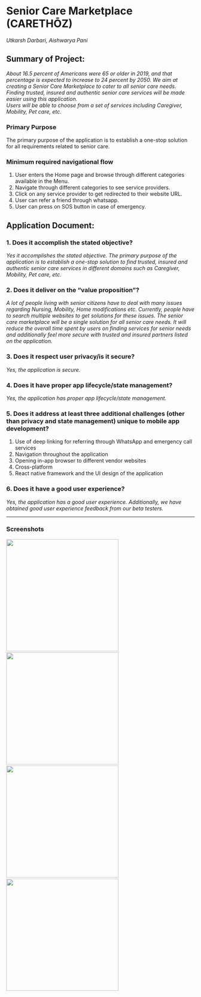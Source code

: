 # Senior Care Marketplace (CARETHŌZ)
*Utkarsh Darbari, Aishwarya Pani*<br />

## Summary of Project:
*About 16.5 percent of Americans were 65 or older in 2019, and that percentage is expected to increase to 24 percent by 2050. 
We aim at creating a Senior Care Marketplace to cater to all senior care needs. 
Finding trusted, insured and authentic senior care services will be made easier using this application. <br />
Users will be able to choose from a set of services including Caregiver, Mobility, Pet care, etc.*

### Primary Purpose
The primary purpose of the application is to establish a one-stop solution for all requirements related to senior care.

### Minimum required navigational flow
1. User enters the Home page and browse through different categories available in the Menu.
2. Navigate through different categories to see service providers.
3. Click on any service provider to get redirected to their website URL.
4. User can refer a friend through whatsapp.
5. User can press on SOS button in case of emergency.

## Application Document:
### 1. Does it accomplish the stated objective? 
*Yes it accomplishes the stated objective. The primary purpose of the application is to establish a one-stop solution to find trusted, insured and authentic senior care services in different domains such as Caregiver, Mobility, Pet care, etc.*
### 2. Does it deliver on the “value proposition”?
*A lot of people living with senior citizens have to deal with many issues regarding Nursing, Mobility, Home modifications etc. Currently, people have to search multiple websites to get solutions for these issues. The senior care marketplace will be a single solution for all senior care needs. It will reduce the overall time spent by users on finding services for senior needs and additionally feel more secure with trusted and insured partners listed on the application.*
### 3. Does it respect user privacy/is it secure?
*Yes, the application is secure.*
### 4. Does it have proper app lifecycle/state management? 
*Yes, the application has proper app lifecycle/state management.*
### 5. Does it address at least three additional challenges (other than privacy and state management) unique to mobile app development?
1. Use of deep linking for referring through WhatsApp and emergency call services
2. Navigation throughout the application
3. Opening in-app browser to different vendor websites
4. Cross-platform
5. React native framework and the UI design of the application
### 6. Does it have a good user experience?
*Yes, the application has a good user experience. Additionally, we have obtained good user experience feedback from our beta testers.*

----------------------------------------------------------------
### Screenshots

<img src="https://user-images.githubusercontent.com/114898227/207205518-1e7b2ec3-ed12-45f2-85c1-f69c54daba6a.jpeg" width="300"> &nbsp; &nbsp; &nbsp;
<img src="https://user-images.githubusercontent.com/114898227/207205515-ba9a2e8e-e800-4c3b-a103-651a5c402b90.jpeg" width="300"> &nbsp; &nbsp; &nbsp; 
<img src="https://user-images.githubusercontent.com/114898227/207207293-efd560d2-77c8-4822-92ef-ecc4ea68e391.jpeg" width="300"> &nbsp; &nbsp; &nbsp; 
<img src="https://user-images.githubusercontent.com/114898227/207205510-816b97d8-7a14-49ad-9192-60026624bcea.jpeg" width="300"> 

